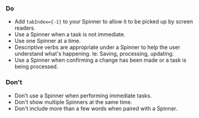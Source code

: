 ### Do

- Add `tabIndex={-1}` to your Spinner to allow it to be picked up by screen readers.
- Use a Spinner when a task is not immediate.
- Use one Spinner at a time.
- Descriptive verbs are appropriate under a Spinner to help the user understand what's happening. Ie: Saving, processing, updating.
- Use a Spinner when confirming a change has been made or a task is being processed.

### Don't

- Don’t use a Spinner when performing immediate tasks.
- Don't show multiple Spinners at the same time.
- Don't include more than a few words when paired with a Spinner.

